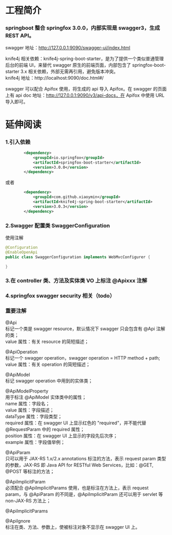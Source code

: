 # 工程简介
### springboot 整合 springfox 3.0.0，内部实现是 swagger3，生成 REST API。  
swagger 地址：http://127.0.0.1:9090/swagger-ui/index.html  

knife4j 相关依赖：knife4j-spring-boot-starter，是为了提供一个类似普通管理后台的前端 UI，来替代 swagger 原生的前端页面，内部包含了 springfox-boot-starter 3.x 相关依赖，外部无需再引用，避免版本冲突。  
knife4j 地址：http://localhost:9090/doc.html#/  

swagger 可以配合 Apifox 使用，将生成的 api 导入 Apifox。在 swagger 的页面上有 api doc 地址：http://127.0.0.1:9090/v3/api-docs，在 Apifox 中使用 URL 导入即可。  
# 延伸阅读
### 1.引入依赖

```xml
        <dependency>
            <groupId>io.springfox</groupId>
            <artifactId>springfox-boot-starter</artifactId>
            <version>3.0.0</version>
        </dependency>
```
或者  

```xml
        <dependency>
            <groupId>com.github.xiaoymin</groupId>
            <artifactId>knife4j-spring-boot-starter</artifactId>
            <version>3.0.3</version>
        </dependency>
```

### 2.Swagger 配置类 SwaggerConfiguration
使用注解  
```java
@Configuration
@EnableOpenApi
public class SwaggerConfiguration implements WebMvcConfigurer {
    
}
```

### 3.在 controller 类、方法及实体类 VO 上标注 @Apixxx 注解

### 4.springfox swagger security 相关（todo） 

### 重要注解
@Api  
标记一个类是 swagger resource，默认情况下 swagger 只会包含有 @Api 注解的类；  
value 属性：有关 resource 的简短描述；  

@ApiOperation  
标记一个 swagger operation，swagger operation = HTTP method + path;  
value 属性：有关 operation 的简短描述；  

@ApiModel  
标记 swagger operation 中用到的实体类；  

@ApiModelProperty  
用于标注 @ApiModel 实体类中的属性；  
name 属性：字段名；  
value 属性：字段描述；  
dataType 属性：字段类型；  
required 属性：在 swagger UI 上显示红色的 "required"，并不能代替 @RequestParam 中的 required 属性；  
position 属性：在 swagger UI 上显示的字段先后次序；  
example 属性：字段值举例；  

@ApiParam  
只可以用于 JAX-RS 1.x/2.x annotations 标注的方法，表示 request param 类型的参数，JAX-RS 即 Java API for RESTful Web Services，比如：@GET, @POST 等标注的方法；  

@ApiImplicitParam  
必须配合 @ApiImplicitParams 使用，也是标注在方法上，表示 request param，与 @ApiParam 的不同是，@ApiImplicitParam 还可以用于 servlet 等 non-JAX-RS 方法上；  

@ApiImplicitParams  

@ApiIgnore  
标注在类、方法、参数上，使被标注对象不显示在 swagger UI 上。  